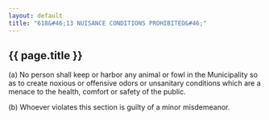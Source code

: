 ```yaml
---
layout: default 
title: "618&#46;13 NUISANCE CONDITIONS PROHIBITED&#46;"
---
```


{{ page.title }}
----------------

​(a) No person shall keep or harbor any animal or fowl in the
Municipality so as to create noxious or offensive odors or unsanitary
conditions which are a menace to the health, comfort or safety of the
public.

​(b) Whoever violates this section is guilty of a minor misdemeanor.

